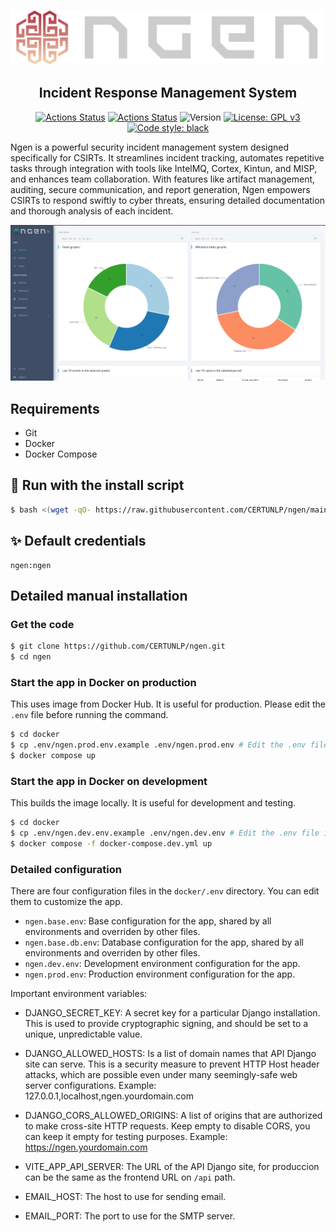 ![Black Logo](https://github.com/certunlp/ngen/blob/main/ngen/static/img/ngenlogo_big_light.png?raw=true)

<h2 align="center">Incident Response Management System</h2>

<p align="center">
<a href="https://github.com/certunlp/ngen/actions"><img alt="Actions Status" src="https://github.com/certunlp/ngen/actions/workflows/backend.yml/badge.svg"></a>
<a href="https://github.com/certunlp/ngen/actions"><img alt="Actions Status" src="https://github.com/certunlp/ngen/actions/workflows/frontend.yml/badge.svg"></a>
<img alt="Version" src="https://img.shields.io/badge/version-0.1.0-brightblue">
<a href="https://www.gnu.org/licenses/gpl-3.0"><img alt="License: GPL v3" src="https://img.shields.io/badge/License-GPLv3-blue.svg"></a>
<a href="https://github.com/certunlp/ngen"><img alt="Code style: black" src="https://img.shields.io/badge/code%20style-black-000000.svg"></a>
</p>

Ngen is a powerful security incident management system designed specifically for CSIRTs. It streamlines incident
tracking, automates repetitive tasks through integration with tools like IntelMQ, Cortex, Kintun, and MISP, and enhances
team collaboration. With features like artifact management, auditing, secure communication, and report generation, Ngen
empowers CSIRTs to respond swiftly to cyber threats, ensuring detailed documentation and thorough analysis of each
incident.

![Example Preview](https://github.com/certunlp/ngen/blob/main/docs/images/preview1.png?raw=true)

## Requirements

- Git
- Docker
- Docker Compose


## 🚀 Run with the install script

```bash
$ bash <(wget -qO- https://raw.githubusercontent.com/CERTUNLP/ngen/main/install.sh)
```


## ✨ Default credentials

```
ngen:ngen
```


## Detailed manual installation

### Get the code

```bash
$ git clone https://github.com/CERTUNLP/ngen.git
$ cd ngen
```

### Start the app in Docker on production

This uses image from Docker Hub. It is useful for production. Please edit the `.env` file before running the command.

```bash
$ cd docker
$ cp .env/ngen.prod.env.example .env/ngen.prod.env # Edit the .env file
$ docker compose up
```

### Start the app in Docker on development

This builds the image locally. It is useful for development and testing.

```bash
$ cd docker
$ cp .env/ngen.dev.env.example .env/ngen.dev.env # Edit the .env file if needed
$ docker compose -f docker-compose.dev.yml up
```


### Detailed configuration

There are four configuration files in the `docker/.env` directory. You can edit them to customize the app.

- `ngen.base.env`: Base configuration for the app, shared by all environments and overriden by other files.
- `ngen.base.db.env`: Database configuration for the app, shared by all environments and overriden by other files.
- `ngen.dev.env`: Development environment configuration for the app.
- `ngen.prod.env`: Production environment configuration for the app.

Important environment variables:

- DJANGO_SECRET_KEY: A secret key for a particular Django installation. This is used to provide cryptographic signing, and should be set to a unique, unpredictable value.
- DJANGO_ALLOWED_HOSTS: Is a list of domain names that API Django site can serve. This is a security measure to prevent HTTP Host header attacks, which are possible even under many seemingly-safe web server configurations. Example: 127.0.0.1,localhost,ngen.yourdomain.com
- DJANGO_CORS_ALLOWED_ORIGINS: A list of origins that are authorized to make cross-site HTTP requests. Keep empty to disable CORS, you can keep it empty for testing purposes. Example: https://ngen.yourdomain.com

- VITE_APP_API_SERVER: The URL of the API Django site, for produccion can be the same as the frontend URL on `/api` path.

- EMAIL_HOST: The host to use for sending email.
- EMAIL_PORT: The port to use for the SMTP server. 

